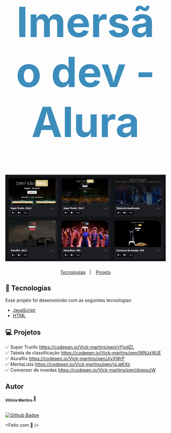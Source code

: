 <h1
  align="center"
  style="font-size: 130px; color: #3c8dbc; font-weight: 700"
>
  Imersão dev - Alura
</h1>
<h1 align="center">
      <img src="image/captura-tela.png" width="850" title="Splash">
</h1>
<p align="center">
  <a href="#-tecnologias">Tecnologias</a>&nbsp;&nbsp;&nbsp;|&nbsp;&nbsp;&nbsp;
  <a href="#-projeto">Projeto</a>
</p>

## 🚀 Tecnologias

Esse projeto foi desenvolvido com as seguintes tecnologias:

- [JavaScript](https://developer.mozilla.org/pt-BR/docs/Web/JavaScript)
- [HTML](https://www.w3schools.com/html/)

## 💻 Projetos

✅ Super Trunfo https://codepen.io/Vick-martins/pen/vYjydZL
<br>
✅ Tabela de classificação https://codepen.io/Vick-martins/pen/WNJxWJE
<br>
✅ Aluraflix https://codepen.io/Vick-martins/pen/JjvXWrP
<br>
✅ MentaLista https://codepen.io/Vick-martins/pen/yLjeKXo
<br>
✅ Conversor de moedas https://codepen.io/Vick-martins/pen/dyeoxzW



## Autor

<a href="http://linkedin.com/in/vitória-martins-03631b191">
 <sub>
    <b>Vitória Martins</b>
 </sub>
</a>
🚀

 <br />
 <br />

[![Github Badge](https://img.shields.io/github/followers/vitoriamartins12?style=social&link=https://github.com/vitoriamartins12)](https://github.com/vitoriamartins12)

<Feito com 💜 />